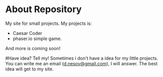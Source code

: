 # About Repository
My site for small projects.
My projects is:
* Caesar Coder
* phaser.io simple game.


And more is coming soon!

#Have idea? Tell my!
Sometimes i don't have a idea for my little projects. You can write me an email (d.nesov@gmail.com), I will answer. The best idea will get to my site.



